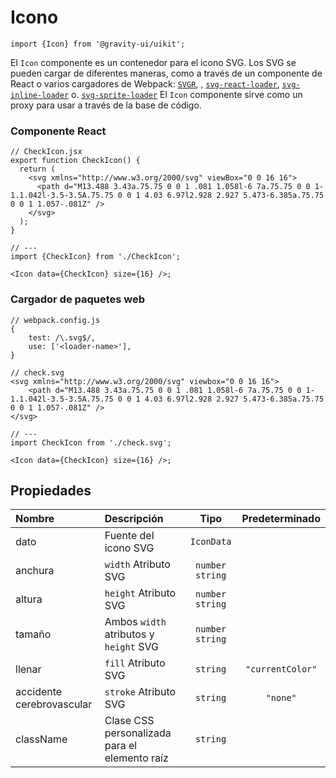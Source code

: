 <!--GITHUB_BLOCK-->

# Icono

<!--/GITHUB_BLOCK-->

```tsx
import {Icon} from '@gravity-ui/uikit';
```

El `Icon` componente es un contenedor para el icono SVG. Los SVG se pueden cargar de diferentes maneras, como a través de un componente de React o varios cargadores de Webpack: [`SVGR`](https://react-svgr.com/docs/webpack/), , [`svg-react-loader`](https://github.com/jhamlet/svg-react-loader), [`svg-inline-loader`](https://github.com/webpack-contrib/svg-inline-loader) o. [`svg-sprite-loader`](https://github.com/JetBrains/svg-sprite-loader)
El `Icon` componente sirve como un proxy para usar a través de la base de código.

### Componente React

```tsx
// CheckIcon.jsx
export function CheckIcon() {
  return (
    <svg xmlns="http://www.w3.org/2000/svg" viewBox="0 0 16 16">
      <path d="M13.488 3.43a.75.75 0 0 1 .081 1.058l-6 7a.75.75 0 0 1-1.1.042l-3.5-3.5A.75.75 0 0 1 4.03 6.97l2.928 2.927 5.473-6.385a.75.75 0 0 1 1.057-.081Z" />
    </svg>
  );
}

// ---
import {CheckIcon} from './CheckIcon';

<Icon data={CheckIcon} size={16} />;
```

### Cargador de paquetes web

```tsx
// webpack.config.js
{
    test: /\.svg$/,
    use: ['<loader-name>'],
}

// check.svg
<svg xmlns="http://www.w3.org/2000/svg" viewbox="0 0 16 16">
    <path d="M13.488 3.43a.75.75 0 0 1 .081 1.058l-6 7a.75.75 0 0 1-1.1.042l-3.5-3.5A.75.75 0 0 1 4.03 6.97l2.928 2.927 5.473-6.385a.75.75 0 0 1 1.057-.081Z" />
</svg>

// ---
import CheckIcon from './check.svg';

<Icon data={CheckIcon} size={16} />;
```

## Propiedades

| Nombre                    | Descripción                                   |       Tipo        |  Predeterminado  |
| :------------------------ | :-------------------------------------------- | :---------------: | :--------------: |
| dato                      | Fuente del icono SVG                          |    `IconData`     |                  |
| anchura                   | `width` Atributo SVG                          | `number` `string` |                  |
| altura                    | `height` Atributo SVG                         | `number` `string` |                  |
| tamaño                    | Ambos `width` atributos y `height` SVG        | `number` `string` |                  |
| llenar                    | `fill` Atributo SVG                           |     `string`      | `"currentColor"` |
| accidente cerebrovascular | `stroke` Atributo SVG                         |     `string`      |     `"none"`     |
| className                 | Clase CSS personalizada para el elemento raíz |     `string`      |                  |
